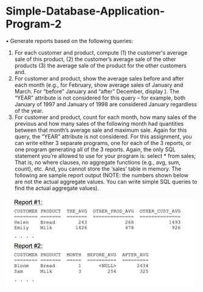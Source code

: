 # Simple-Database-Application-Program-2

• Generate reports based on the following queries:
  1. For each customer and product, compute (1) the customer's average sale of this product, (2) the customer’s average sale of the other products (3) the average sale of the product for the other customers and.
  2. For customer and product, show the average sales before and after each month (e.g., for February, show average sales of January and March. For “before” January and “after” December, display <NULL>). The “YEAR” attribute is not considered for this query – for example, both January of 1997 and January of 1998 are considered January regardless of the year.
  3. For customer and product, count for each month, how many sales of the previous and how many sales of the following month had quantities between that month’s average sale and maximum sale. Again for this query, the “YEAR” attribute is not considered.
For this assignment, you can write either 3 separate programs, one for each of the 3 reports, or one program generating all of the 3 reports.
Again, the only SQL statement you’re allowed to use for your program is:
select * from sales;
That is, no where clauses, no aggregate functions (e.g., avg, sum, count), etc.
And, you cannot store the ‘sales’ table in memory.
The following are sample report output (NOTE: the numbers shown below are not the actual aggregate values. You can write simple SQL queries to find the actual aggregate values).

![image](https://github.com/haoweichen/Simple-Database-Application-Program-2/blob/master/DB_sample2.png)
